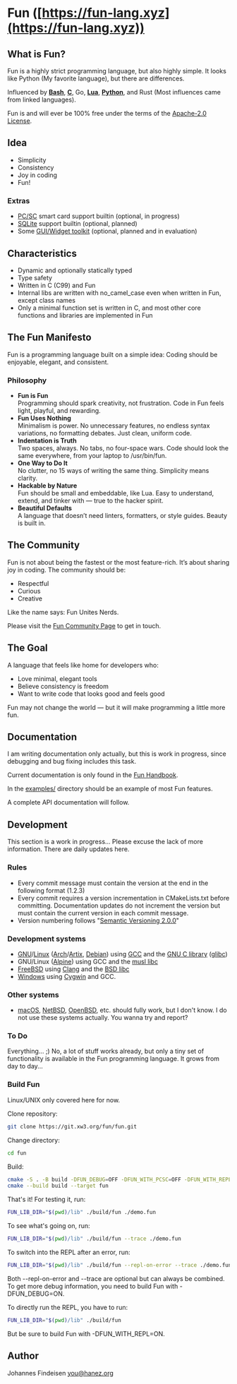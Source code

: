# Fun ([https://fun-lang.xyz](https://fun-lang.xyz))

## What is Fun?

Fun is a highly strict programming language, but also highly simple. It looks like Python (My favorite language), but there are differences.

Influenced by **[Bash](https://www.gnu.org/software/bash/)**, **[C](https://en.wikipedia.org/wiki/The_C_Programming_Language)**, Go, **[Lua](https://www.lua.org/)**, **[Python](https://www.python.org/)**, and Rust (Most influences came from linked languages).

Fun is and will ever be 100% free under the terms of the [Apache-2.0 License](https://opensource.org/license/apache-2-0).

## Idea

- Simplicity
- Consistency
- Joy in coding
- Fun!

### Extras

- [PC/SC](https://pcsclite.apdu.fr/) smart card support builtin (optional, in progress)
- [SQLite](https://sqlite.org/) support builtin (optional, planned)
- Some [GUI/Widget toolkit](https://en.wikipedia.org/wiki/Widget_toolkit) (optional, planned and in evaluation)

## Characteristics

- Dynamic and optionally statically typed
- Type safety
- Written in C (C99) and Fun
- Internal libs are written with no_camel_case even when written in Fun, except class names
- Only a minimal function set is written in C, and most other core functions and libraries are implemented in Fun

## The Fun Manifesto

Fun is a programming language built on a simple idea:
Coding should be enjoyable, elegant, and consistent.

### Philosophy

- **Fun is Fun**<br>
  Programming should spark creativity, not frustration. Code in Fun feels light, playful, and rewarding.
- **Fun Uses Nothing**<br>
  Minimalism is power. No unnecessary features, no endless syntax variations, no formatting debates. Just clean, uniform code.
- **Indentation is Truth**<br>
  Two spaces, always. No tabs, no four-space wars. Code should look the same everywhere, from your laptop to /usr/bin/fun.
- **One Way to Do It**<br>
  No clutter, no 15 ways of writing the same thing. Simplicity means clarity.
- **Hackable by Nature**<br>
  Fun should be small and embeddable, like Lua. Easy to understand, extend, and tinker with — true to the hacker spirit.
- **Beautiful Defaults**<br>
  A language that doesn’t need linters, formatters, or style guides. Beauty is built in.

## The Community

Fun is not about being the fastest or the most feature-rich. It’s about sharing joy in coding. The community should be:

- Respectful
- Curious
- Creative

Like the name says: Fun Unites Nerds.

Please visit the [Fun Community Page](https://fun-lang.xyz/community/) to get in touch.

## The Goal

A language that feels like home for developers who:

- Love minimal, elegant tools
- Believe consistency is freedom
- Want to write code that looks good and feels good

Fun may not change the world — but it will make programming a little more fun.

## Documentation

I am writing documentation only actually, but this is work in progress, since debugging and bug fixing includes this task.

Current documentation is only found in the [Fun Handbook](https://git.xw3.org/fun/fun/src/branch/main/docs/handbook.md).

In the [examples/](https://git.xw3.org/fun/fun/src/branch/main/examples) directory should be an example of most Fun features.

A complete API documentation will follow.

## Development

This section is a work in progress... Please excuse the lack of more information. There are daily updates here.

### Rules

- Every commit message must contain the version at the end in the following format (1.2.3)
- Every commit requires a version incrementation in CMakeLists.txt before committing. Documentation updates do not increment the version but must contain the current version in each commit message.
- Version numbering follows "[Semantic Versioning 2.0.0](https://semver.org/spec/v2.0.0.html)"

### Development systems

- [GNU](https://gnu.org/)/[Linux](https://kernel.org/) ([Arch](https://archlinux.org/)/[Artix](https://artixlinux.org/), [Debian](https://www.debian.org/)) using [GCC](https://gcc.gnu.org/) and the [GNU C library](https://www.gnu.org/software/libc/) ([glibc](https://en.wikipedia.org/wiki/Glibc))
- GNU/Linux ([Alpine](https://alpinelinux.org/)) using GCC and the [musl libc](https://musl.libc.org/)
- [FreeBSD](https://www.freebsd.org/) using [Clang](https://clang.llvm.org/) and the [BSD libc](https://en.wikipedia.org/wiki/C_standard_library#BSD_libc)
- [Windows](https://en.wikipedia.org/wiki/Microsoft_Windows) using [Cygwin](https://www.cygwin.com/) and GCC.

### Other systems

- [macOS](https://en.wikipedia.org/wiki/MacOS), [NetBSD](https://netbsd.org/), [OpenBSD](https://www.openbsd.org/), etc. should fully work, but I don't know. I do not use these systems actually. You wanna try and report?

### To Do

Everything... ;) No, a lot of stuff works already, but only a tiny set of functionality is available in the Fun programming language. It grows from day to day...

### Build Fun

Linux/UNIX only covered here for now.

Clone repository:

```bash
git clone https://git.xw3.org/fun/fun.git
```

Change directory:

```bash
cd fun
```

Build:

```bash
cmake -S . -B build -DFUN_DEBUG=OFF -DFUN_WITH_PCSC=OFF -DFUN_WITH_REPL=ON
cmake --build build --target fun
```

That's it! For testing it, run:

```bash
FUN_LIB_DIR="$(pwd)/lib" ./build/fun ./demo.fun
```

To see what's going on, run:

```bash
FUN_LIB_DIR="$(pwd)/lib" ./build/fun --trace ./demo.fun
```

To switch into the REPL after an error, run:

```bash
FUN_LIB_DIR="$(pwd)/lib" ./build/fun --repl-on-error --trace ./demo.fun
```

Both --repl-on-error and --trace are optional but can always be combined. To get
more debug information, you need to build Fun with -DFUN_DEBUG=ON.

To directly run the REPL, you have to run:

```bash
FUN_LIB_DIR="$(pwd)/lib" ./build/fun
```

But be sure to build Fun with -DFUN_WITH_REPL=ON.

## Author

Johannes Findeisen <you@hanez.org>

